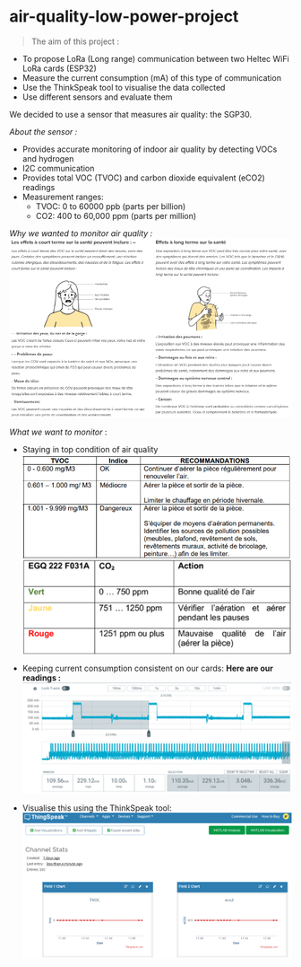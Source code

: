 # air-quality-low-power-project

> The aim of this project : 
- To propose LoRa (Long range) communication between two Heltec WiFi LoRa cards (ESP32) 
- Measure the current consumption (mA) of this type of communication
- Use the ThinkSpeak tool to visualise the data collected 
- Use different sensors and evaluate them 

 
We decided to use a sensor that measures air quality: the SGP30.
 
*About the sensor :*  
-  Provides accurate monitoring of indoor air quality by detecting VOCs and hydrogen
- I2C communication 
- Provides total VOC (TVOC) and carbon dioxide equivalent (eCO2) readings
- Measurement ranges: 
   - TVOC: 0 to 60000 ppb (parts per billion)
   - CO2: 400 to 60,000 ppm (parts per million)
 
 
  
*Why we wanted to monitor air quality :*
![plot](./img/RiskTVOC.png)

*What we want to monitor* : 
- Staying in top condition of air quality 
![plot](./img/Range%20TVOC.png)
![plot](./img/Range%20CO2.png)

- Keeping current consumption consistent on our cards: 
**Here are our readings :** 
![plot](./img/CurrentConsumption.png)

- Visualise this using the ThinkSpeak tool:  
![plot](./img/ThinkSpeakGraph.png)
